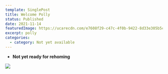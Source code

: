```yaml
---
template: SinglePost
title: Welcome Polly
status: Published
date: 2021-11-14
featuredImage: https://ucarecdn.com/e7608f29-c47c-4f0b-9422-8d33e305b5c4/-/crop/236x135/68,19/-/preview/
excerpt: polly
categories:
  - category: Not yet available
---
```

* **Not yet ready for rehoming**

![](https://ucarecdn.com/ee6e6ed2-de49-4434-9a0e-350cc4d0a0b5/)
